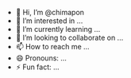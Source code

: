 - 👋 Hi, I’m @chimapon
- 👀 I’m interested in ...
- 🌱 I’m currently learning ...
- 💞️ I’m looking to collaborate on ...
- 📫 How to reach me ...
- 😄 Pronouns: ...
- ⚡ Fun fact: ...

<!---
chimapon/chimapon is a ✨ special ✨ repository because its `README.md` (this file) appears on your GitHub profile.
You can click the Preview link to take a look at your changes.
--->
